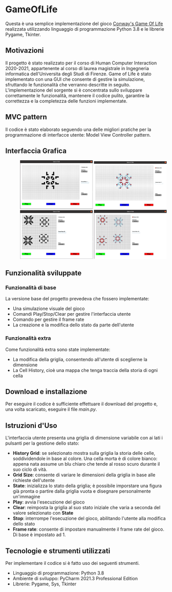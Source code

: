 # GameOfLife
Questa è una semplice implementazione del gioco [Conway's Game Of Life](https://playgameoflife.com/) realizzata utilizzando linguaggio di programmazione Python 3.8 e le librerie Pygame, Tkinter. 

## Motivazioni
Il progetto è stato realizzato per il corso di Human Computer Interaction 2020-2021, appartenente al corso di laurea magistrale in Ingegneria informatica dell'Universita degli Studi di Firenze. Game of Life è stato implementato con una GUI che consente di gestire la simulazione, sfruttando le funzionalità che verranno descritte in seguito. L'implementazione del sorgente si è concentrata sullo sviluppare correttamente le funzionalità, mantenere il codice pulito, garantire la correttezza e la completezza delle funzioni implementate. 

## MVC pattern
Il codice è stato elaborato seguendo una delle migliori pratiche per la programmazione di interfacce utente: Model View Controller pattern. 

## Interfaccia Grafica
<div style="text-align:right"><img src="https://github.com/Tiezzi96/GameOfLife/blob/main/Grid.png?raw=true" width="45%" />
<img src="https://github.com/Tiezzi96/GameOfLife/blob/main/GridHistory.png?raw=true" width="45%" />
<img src="https://github.com/Tiezzi96/GameOfLife/blob/main/Grid2.png?raw=true" width="45%" />
<img src="https://github.com/Tiezzi96/GameOfLife/blob/main/GridHistory2.png?raw=true" width="45%" /></div>

## Funzionalità sviluppate

### Funzionalità di base
La versione base del progetto prevedeva che fossero implementate:
- Una simulazione visuale del gioco
- Comandi Play/Stop/Clear per gestire l'interfaccia utente
- Comando per gestire il frame rate
- La creazione e la modifica dello stato da parte dell'utente

### Funzionalità extra
Come funzionalità extra sono state implementate:
- La modifica della griglia, consentendo all'utente di sceglierne la dimensione
- La Cell History, cioè una mappa che tenga traccia della storia di ogni cella

## Download e installazione
Per eseguire il codice è sufficiente effettuare il download del progetto e, una volta scaricato, eseguire il file *main.py*.

## Istruzioni d'Uso
L'interfaccia utente presenta una griglia di dimensione variabile con ai lati i pulsanti per la gestione dello stato:
- **History Grid**: se selezionato mostra sulla griglia la storia delle celle, soddividendole in base al colore. Una cella morta è di colore bianco: appena nata assume un blu chiaro che tende al rosso scuro durante il suo ciclo di vità.
- **Grid Size**: consente di variare le dimensioni della griglia in base alle richieste dell'utente 
- **State**: inizializza lo stato della griglia; è possibile imporstare una figura già pronta o partire dalla griglia vuota e disegnare personalmente un'immagine
- **Play**: avvia l'esecuzione del gioco
- **Clear**: reimposta la griglia al suo stato iniziale che varia a seconda del valore selezionato con **State**
- **Stop**: interrompe l'esecuzione del gioco, abilitando l'utente alla modifica dello stato
- **Frame rate**: consente di impostare manualmente il frame rate del gioco. Di base è impostato ad 1.

## Tecnologie e strumenti utilizzati
Per implementare il codice si è fatto uso dei seguenti strumenti.
- Linguaggio di programmazione: Python 3.8
- Ambiente di sviluppo: PyCharm 2021.3 Professional Edition
- Librerie: Pygame, Sys, Tkinter

